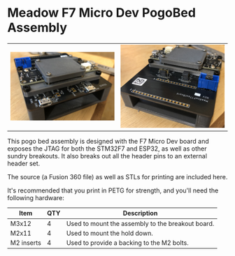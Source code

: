 # Meadow F7 Micro Dev PogoBed Assembly

| | |
|--------------------------|--------------------------|
| ![](PogoBed_Image_1.jpg) | ![](PogoBed_Image_2.jpg) |

This pogo bed assembly is designed with the F7 Micro Dev board and exposes the JTAG for both the STM32F7 and ESP32, as well as other sundry breakouts. It also breaks out all the header pins to an external header set.

The source (a Fusion 360 file) as well as STLs for printing are included here.

It's recommended that you print in PETG for strength, and you'll need the following hardware:

| Item  | QTY | Description |
|-------|-----|-------------|
| M3x12 | 4   | Used to mount the assembly to the breakout board. |
| M2x11 | 4   | Used to mount the hold down. |
| M2 inserts | 4 | Used to provide a backing to the M2 bolts.
